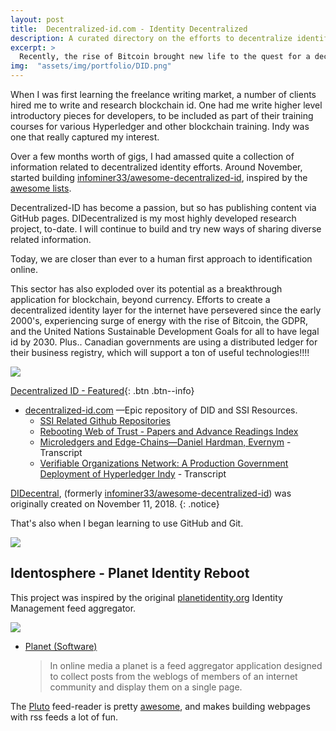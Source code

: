```yaml
---
layout: post
title:  Decentralized-id.com - Identity Decentralized
description: A curated directory on the efforts to decentralize identification online, putting the user at the center of their digital identifiers.
excerpt: >
  Recently, the rise of Bitcoin brought new life to the quest for a decentralized - vendor agnostic - identity layer for the internet, that began during the early 2000's.
img:  "assets/img/portfolio/DID.png"
---
```


When I was first learning the freelance writing market, a number of clients hired me to write and research blockchain id. One had me write higher level introductory pieces for developers, to be included as part of their training courses for various Hyperledger and other blockchain training. Indy was one that really captured my interest.

Over a few months worth of gigs, I had amassed quite a collection of information related to decentralized identity efforts. Around November, started building [infominer33/awesome-decentralized-id](https://github.com/didecentral/didecentral.github.io), inspired by the [awesome lists](https://github.com/sindresorhus/awesome). 

Decentralized-ID has become a passion, but so has publishing content via GitHub pages. DIDecentralized is my most highly developed research project, to-date. I will continue to build and try new ways of sharing diverse related information.

Today, we are closer than ever to a human first approach to identification online.

This sector has also exploded over its potential as a breakthrough application for blockchain, beyond currency. Efforts to create a decentralized identity layer for the internet have persevered since the early 2000's, experiencing surge of energy with the rise of Bitcoin, the GDPR, and the United Nations Sustainable Development Goals for all to have legal id by 2030. Plus.. Canadian governments are using a distributed ledger for their business registry, which will support a ton of useful technologies!!!!

<img src="https://decentralized-id.com/images/identity-decentralized.png"/>

[Decentralized ID - Featured](https://decentralized-id.com){: .btn .btn--info}

* <a href="https://decentralized-id.com">decentralized-id.com</a> —Epic repository of DID and SSI Resources.
  * <a href="https://decentralized-id.com/identity-github/">SSI Related Github Repositories</a> 
  * <a href="https://decentralized-id.com/literature/rebooting-web-of-trust/">Rebooting Web of Trust - Papers and Advance Readings Index</a>
  * [Microledgers and Edge-Chains—Daniel Hardman, Evernym](https://sourcecrypto.pub/transcripts/Microledgers-Edgechains-Dan-Hardman/) - Transcript
  * [Verifiable Organizations Network: A Production Government Deployment of Hyperledger Indy](https://sourcecrypto.pub/transcripts/VerifiableOrganizationsNetwork-HGF/) - Transcript

[DIDecentral](https://github.com/didecentral), (formerly [infominer33/awesome-decentralized-id](https://github.com/infominer33/awesome-decentralized-id/graphs/contributors)) was originally created on November 11, 2018.
{: .notice}

That's also when I began learning to use GitHub and Git.

![](https://i.imgur.com/tdQBgKB.png)

## Identosphere - Planet Identity Reboot

This project was inspired by the original [planetidentity.org](https://web.archive.org/web/20161029051802/http://planetidentity.org/) Identity Management feed aggregator. 

[![](https://i.imgur.com/4T6Y7t9.png)](https://identosphere.net)

* [Planet (Software)](https://en.wikipedia.org/wiki/Planet_(software))
  > In online media a planet is a feed aggregator application designed to collect posts from the weblogs of members of an internet community and display them on a single page.

The [Pluto](http://feedreader.github.io/) feed-reader is pretty [awesome](https://github.com/didecentral/planetid-reboot), and makes building webpages with rss feeds a lot of fun.
